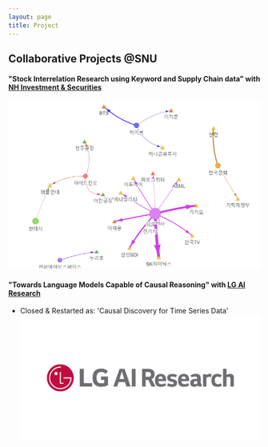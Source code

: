 ```yaml
---
layout: page
title: Project
---
```


## Collaborative Projects @SNU

#### **"Stock Interrelation Research using Keyword and Supply Chain data"** with [NH Investment & Securities](https://www.nhqv.com/)
![NHQV](/assets/img/nh_project.png)


#### **"Towards Language Models Capable of Causal Reasoning"** with [LG AI Research](https://www.lgresearch.ai/)
- Closed & Restarted as: 'Causal Discovery for Time Series Data' 
![LG_AI](/assets/img/lgresearch.jpeg)